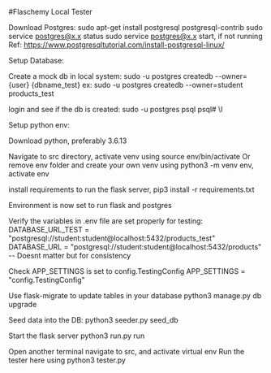 #Flaschemy Local Tester

Download Postgres:
sudo apt-get install postgresql postgresql-contrib
sudo service postgres@x.x status
sudo service postgres@x.x start, if not running
Ref: https://www.postgresqltutorial.com/install-postgresql-linux/

Setup Database:

Create a mock db in local system:
sudo -u postgres createdb --owner={user} {dbname_test}
ex: sudo -u postgres createdb --owner=student products_test


login and see if the db is created: 
sudo -u postgres psql
psql# \l

Setup python env:

Download python, preferably 3.6.13

Navigate to src directory, activate venv using source env/bin/activate
Or remove env folder and create your own venv using python3 -m venv env, activate env

install requirements to run the flask server, pip3 install -r requirements.txt

Environment is now set to run flask and postgres

Verify the variables in .env file are set properly for testing:
   DATABASE_URL_TEST = "postgresql://student:student@localhost:5432/products_test"
   DATABASE_URL = "postgresql://student:student@localhost:5432/products" -- Doesnt matter but for consistency
   
   Check APP_SETTINGS is set to config.TestingConfig
   APP_SETTINGS = "config.TestingConfig"

Use flask-migrate to update tables in your database
python3 manage.py db upgrade

Seed data into the DB:
python3 seeder.py seed_db

Start the flask server
python3 run.py run

Open another terminal navigate to src, and activate virtual env
Run the tester here using
python3 tester.py
